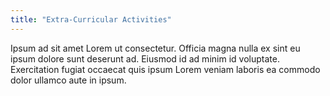 ```yaml
---
title: "Extra-Curricular Activities"
---
```


Ipsum ad sit amet Lorem ut consectetur. Officia magna nulla ex sint eu ipsum dolore sunt deserunt ad. Eiusmod id ad minim id voluptate. Exercitation fugiat occaecat quis ipsum Lorem veniam laboris ea commodo dolor ullamco aute in ipsum.
